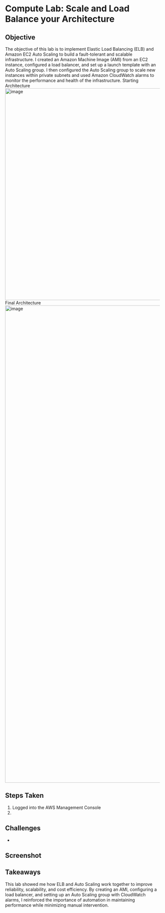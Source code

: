 # Compute Lab: Scale and Load Balance your Architecture
## Objective
The objective of this lab is to implement Elastic Load Balancing (ELB) and Amazon EC2 Auto Scaling to build a fault-tolerant and scalable infrastructure. I created an Amazon Machine Image (AMI) from an EC2 instance, configured a load balancer, and set up a launch template with an Auto Scaling group. I then configured the Auto Scaling group to scale new instances within private subnets and used Amazon CloudWatch alarms to monitor the performance and health of the infrastructure.
Starting Architecture
<img width="1202" height="688" alt="image" src="https://github.com/user-attachments/assets/9e6b2aaf-d8bd-439d-a1e9-97a482ab8bee" />
Final Architecture
<img width="2534" height="1550" alt="image" src="https://github.com/user-attachments/assets/1dda1d99-2408-4f1f-a3f5-50cc6b58d00d" />


## Steps Taken
1. Logged into the AWS Management Console
2. 

## Challenges
- 

## Screenshot


## Takeaways
This lab showed me how ELB and Auto Scaling work together to improve reliability, scalability, and cost efficiency. By creating an AMI, configuring a load balancer, and setting up an Auto Scaling group with CloudWatch alarms, I reinforced the importance of automation in maintaining performance while minimizing manual intervention.
